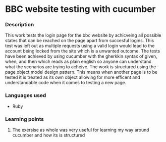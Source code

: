 # BBC website testing with cucumber
### Description
This work tests the login page for the bbc website by achicveing all possible states that can be reached on the page apart from succesful logins. This test was left out as multiple requests using a valid login would lead to the account being locked from the site which is a unwanted outcome. The tests have been achieved by using cucumber with the gherkkin syntax of given, when, and then which reads as plain english so anyone can understand what the scenarios are trying to acheive. The work is structured using the page object model design pattern. This means when another page is to be tested it is treated as its own object allowing for more efficent and understandable code when it comes to testing a new page.

### Languages used
* Ruby

### Learning points 
1. The exersise as whole was very useful for learning my way around cucumber and how its is structured 

